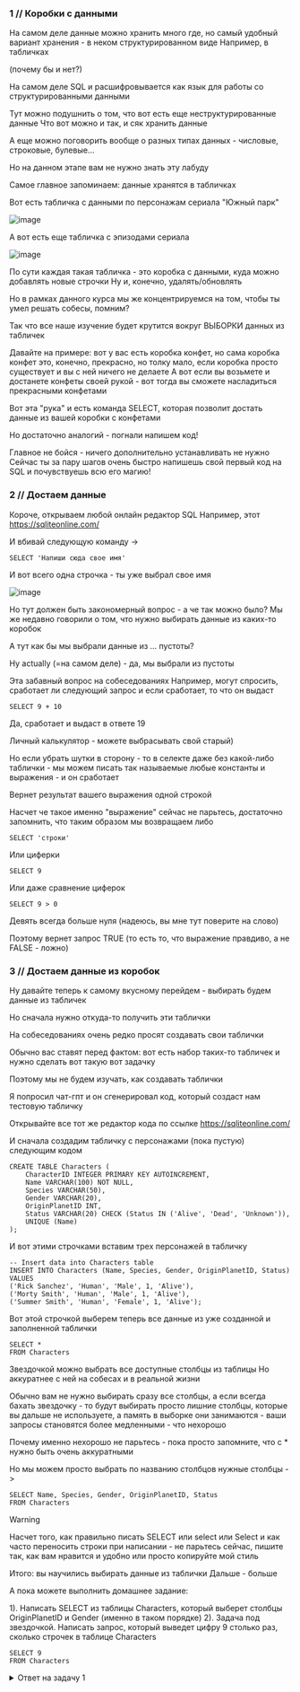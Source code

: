 ### 1 // Коробки с данными 
На самом деле данные можно хранить много где, но самый удобный вариант хранения - в неком структурированном виде 
Например, в табличках

(почему бы и нет?)

На самом деле SQL и расшифровывается как язык для работы со структурированными данными

Тут можно подушнить о том, что вот есть еще неструктурированные данные
Что вот можно и так, и сяк хранить данные

А еще можно поговорить вообще о разных типах данных - числовые, строковые, булевые...

Но на данном этапе вам не нужно знать эту лабуду

Самое главное запоминаем: данные хранятся в табличках

Вот есть табличка с данными по персонажам сериала "Южный парк"

![image](https://github.com/user-attachments/assets/a59d335e-d61e-416a-b6ed-0be9c44a9b1b)

А вот есть еще табличка с эпизодами сериала 

![image](https://github.com/user-attachments/assets/ba8b86c8-ce69-4936-b4dd-f12d50d1e6bd)


По сути каждая такая табличка - это коробка с данными, куда можно добавлять новые строчки
Ну и, конечно, удалять/обновлять

Но в рамках данного курса мы же концентрируемся на том, чтобы ты умел решать собесы, помним?

Так что все наше изучение будет крутится вокруг ВЫБОРКИ данных из табличек

Давайте на примере: вот у вас есть коробка конфет, но сама коробка конфет это, конечно, прекрасно, но толку мало, если коробка просто существует и вы с ней ничего не делаете
А вот если вы возьмете и достанете конфеты своей рукой - вот тогда вы сможете насладиться прекрасными конфетами 

Вот эта "рука" и есть команда SELECT, которая позволит достать данные из вашей коробки с конфетами

Но достаточно аналогий - погнали напишем код!

Главное не бойся - ничего дополнительно устанавливать не нужно
Сейчас ты за пару шагов очень быстро напишешь свой первый код на SQL и почувствуешь всю его магию!

### 2 // Достаем данные 

Короче, открываем любой онлайн редактор SQL 
Например, этот https://sqliteonline.com/

И вбивай следующую команду ->

```
SELECT 'Напиши сюда свое имя'
```

И вот всего одна строчка - ты уже выбрал свое имя

![image](https://github.com/user-attachments/assets/3d9417e4-31ec-48c1-8893-4fb0c8805557)

Но тут должен быть закономерный вопрос - а че так можно было?
Мы же недавно говорили о том, что нужно выбирать данные из каких-то коробок

А тут как бы мы выбрали данные из ... пустоты?

Ну actually (=на самом деле) - да, мы выбрали из пустоты

Эта забавный вопрос на собеседованиях
Например, могут спросить, сработает ли следующий запрос и если сработает, то что он выдаст



```
SELECT 9 + 10
```

Да, сработает и выдаст в ответе 19

Личный калькулятор - можете выбрасывать свой старый) 

Но если убрать шутки в сторону - то в селекте даже без какой-либо таблички - мы можем писать так называемые любые константы и выражения - и он сработает

Вернет результат вашего выражения одной строкой

Насчет че такое именно "выражение" сейчас не парьтесь, достаточно запомнить, что таким образом мы возвращаем либо 


```
SELECT 'строки'
```

Или циферки

```
SELECT 9
```

Или даже сравнение циферок

```
SELECT 9 > 0
```

Девять всегда больше нуля (надеюсь, вы мне тут поверите на слово)

Поэтому вернет запрос TRUE (то есть то, что выражение правдиво, а не FALSE - ложно)

### 3 // Достаем данные из коробок

Ну давайте теперь к самому вкусному перейдем - выбирать будем данные из табличек

Но сначала нужно откуда-то получить эти таблички

На собеседованиях очень редко просят создавать свои таблички

Обычно вас ставят перед фактом: вот есть набор таких-то табличек и нужно сделать вот такую вот задачку

Поэтому мы не будем изучать, как создавать таблички

Я попросил чат-гпт и он сгенерировал код, который создаст нам тестовую табличку

Открывайте все тот же редактор кода по ссылке https://sqliteonline.com/

И сначала создадим табличку с персонажами (пока пустую) следующим кодом

```
CREATE TABLE Characters (
    CharacterID INTEGER PRIMARY KEY AUTOINCREMENT,
    Name VARCHAR(100) NOT NULL,
    Species VARCHAR(50),
    Gender VARCHAR(20),
    OriginPlanetID INT,
    Status VARCHAR(20) CHECK (Status IN ('Alive', 'Dead', 'Unknown')),
    UNIQUE (Name)
);
```

И вот этими строчками вставим трех персонажей в табличку

```
-- Insert data into Characters table
INSERT INTO Characters (Name, Species, Gender, OriginPlanetID, Status) VALUES
('Rick Sanchez', 'Human', 'Male', 1, 'Alive'),
('Morty Smith', 'Human', 'Male', 1, 'Alive'),
('Summer Smith', 'Human', 'Female', 1, 'Alive');
```

Вот этой строчкой выберем теперь все данные из уже созданной и заполненной таблички

```
SELECT *
FROM Characters
```

Звездочкой можно выбрать все доступные столбцы из таблицы
Но аккуратнее с ней на собесах и в реальной жизни

Обычно вам не нужно выбирать сразу все столбцы, а если всегда бахать звездочку - то будут выбирать просто лишние столбцы, которые вы дальше не используете, а память в выборке они занимаются - ваши запросы становятся более медленными - что нехорошо 

Почему именно нехорошо не парьтесь - пока просто запомните, что с * нужно быть очень аккуратными

Но мы можем просто выбрать по названию столбцов нужные столбцы ->

```
SELECT Name, Species, Gender, OriginPlanetID, Status
FROM Characters
```

> [!WARNING]
> Насчет того, как правильно писать SELECT или select или Select и как часто переносить строки при написании - не парьтесь сейчас, пишите так, как вам нравится и удобно или просто копируйте мой стиль

Итого: вы научились выбирать данные из таблички
Дальше - больше

А пока можете выполнить домашнее задание:

1). Написать SELECT из таблицы Characters, который выберет столбцы OriginPlanetID и Gender (именно в таком порядке)
2). Задача под звездочкой. Написать запрос, который выведет цифру 9 столько раз, сколько строчек в таблице  Characters

```
SELECT 9
FROM Characters
```

<details>
  <summary>Ответ на задачу 1</summary>
    ```
    SELECT OriginPlanetID, Gender
    FROM Characters
    ```
</details>






